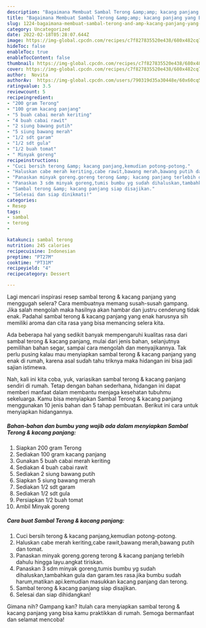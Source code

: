 ```yaml
---
description: "Bagaimana Membuat Sambal Terong &amp;amp; kacang panjang yang Bisa Manjain Lidah"
title: "Bagaimana Membuat Sambal Terong &amp;amp; kacang panjang yang Bisa Manjain Lidah"
slug: 1224-bagaimana-membuat-sambal-terong-and-amp-kacang-panjang-yang-bisa-manjain-lidah
category: Uncategorized
date: 2022-02-18T05:28:07.644Z
image: https://img-global.cpcdn.com/recipes/c7f827835520e438/680x482cq70/sambal-terong-kacang-panjang-foto-resep-utama.jpg
hideToc: false
enableToc: true
enableTocContent: false
thumbnail: https://img-global.cpcdn.com/recipes/c7f827835520e438/680x482cq70/sambal-terong-kacang-panjang-foto-resep-utama.jpg
cover: https://img-global.cpcdn.com/recipes/c7f827835520e438/680x482cq70/sambal-terong-kacang-panjang-foto-resep-utama.jpg
author:  Novita
authorAv:  https://img-global.cpcdn.com/users/790319d35a30448e/60x60cq50/avatar.jpg
ratingvalue: 3.5
reviewcount: 5
recipeingredient:
- "200 gram Terong"
- "100 gram kacang panjang"
- "5 buah cabai merah keriting"
- "4 buah cabai rawit"
- "2 siung bawang putih"
- "5 siung bawang merah"
- "1/2 sdt garam"
- "1/2 sdt gula"
- "1/2 buah tomat"
- " Minyak goreng"
recipeinstructions:
- "Cuci bersih terong &amp; kacang panjang,kemudian potong-potong."
- "Haluskan cabe merah keriting,cabe rawit,bawang merah,bawang putih dan tomat."
- "Panaskan minyak goreng.goreng terong &amp; kacang panjang terlebih dahulu hingga layu.angkat tiriskan."
- "Panaskan 3 sdm minyak goreng,tumis bumbu yg sudah dihaluskan,tambahkan gula dan garam.tes rasa.jika bumbu sudah harum,matikan api.kemudian masukkan kacang panjang dan terong."
- "Sambal terong &amp; kacang panjang siap disajikan."
- "Selesai dan siap dinikmati!"
categories:
- Resep
tags:
- sambal
- terong
- 

katakunci: sambal terong  
nutrition: 245 calories
recipecuisine: Indonesian
preptime: "PT27M"
cooktime: "PT31M"
recipeyield: "4"
recipecategory: Dessert

---
```



Lagi mencari inspirasi resep sambal terong &amp; kacang panjang yang menggugah selera? Cara membuatnya memang susah-susah gampang. Jika salah mengolah maka hasilnya akan hambar dan justru cenderung tidak enak. Padahal sambal terong &amp; kacang panjang yang enak harusnya sih memiliki aroma dan cita rasa yang bisa memancing selera kita.


Ada beberapa hal yang sedikit banyak mempengaruhi kualitas rasa dari sambal terong &amp; kacang panjang, mulai dari jenis bahan, selanjutnya pemilihan bahan segar, sampai cara mengolah dan menyajikannya. Tak perlu pusing kalau mau menyiapkan sambal terong &amp; kacang panjang yang enak di rumah, karena asal sudah tahu triknya maka hidangan ini bisa jadi sajian istimewa.




Nah, kali ini kita coba, yuk, variasikan sambal terong &amp; kacang panjang sendiri di rumah. Tetap dengan bahan sederhana, hidangan ini dapat memberi manfaat dalam membantu menjaga kesehatan tubuhmu sekeluarga. Kamu bisa menyiapkan Sambal Terong &amp; kacang panjang menggunakan 10 jenis bahan dan 5 tahap pembuatan. Berikut ini cara untuk menyiapkan hidangannya.

<!--inarticleads1-->

##### Bahan-bahan dan bumbu yang wajib ada dalam menyiapkan Sambal Terong &amp; kacang panjang:

1. Siapkan 200 gram Terong
1. Sediakan 100 gram kacang panjang
1. Gunakan 5 buah cabai merah keriting
1. Sediakan 4 buah cabai rawit
1. Sediakan 2 siung bawang putih
1. Siapkan 5 siung bawang merah
1. Sediakan 1/2 sdt garam
1. Sediakan 1/2 sdt gula
1. Persiapkan 1/2 buah tomat
1. Ambil  Minyak goreng




<!--inarticleads2-->

##### Cara buat Sambal Terong &amp; kacang panjang:

1. Cuci bersih terong &amp; kacang panjang,kemudian potong-potong.
1. Haluskan cabe merah keriting,cabe rawit,bawang merah,bawang putih dan tomat.
1. Panaskan minyak goreng.goreng terong &amp; kacang panjang terlebih dahulu hingga layu.angkat tiriskan.
1. Panaskan 3 sdm minyak goreng,tumis bumbu yg sudah dihaluskan,tambahkan gula dan garam.tes rasa.jika bumbu sudah harum,matikan api.kemudian masukkan kacang panjang dan terong.
1. Sambal terong &amp; kacang panjang siap disajikan.
1. Selesai dan siap dihidangkan!



Gimana nih? Gampang kan? Itulah cara menyiapkan sambal terong &amp; kacang panjang yang bisa kamu praktikkan di rumah. Semoga bermanfaat dan selamat mencoba!

